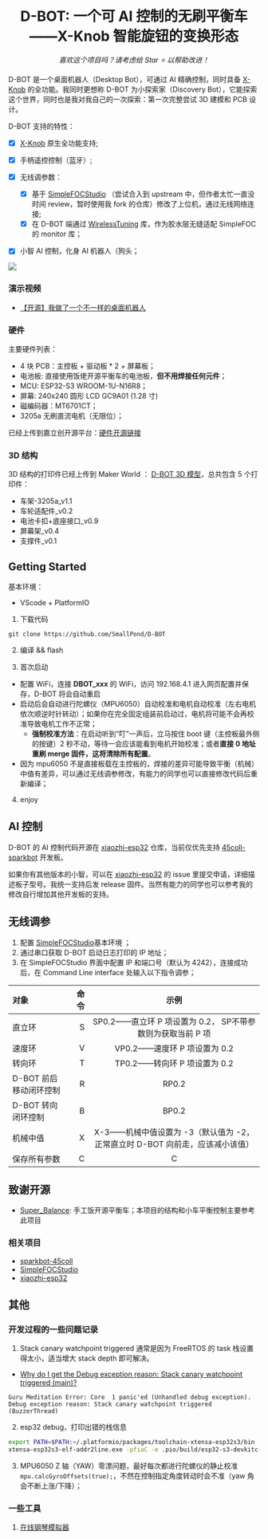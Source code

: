 <h1 align="center">D-BOT: 一个可 AI 控制的无刷平衡车——X-Knob 智能旋钮的变换形态</h1>
<div align="center">

<i>喜欢这个项目吗？请考虑给 Star ⭐️ 以帮助改进！</i>

</div>

D-BOT 是一个桌面机器人（Desktop Bot），可通过 AI 精确控制，同时具备 [X-Knob](https://github.com/SmallPond/X-Knob) 的全功能。我同时更想称 D-BOT 为小探索家（Discovery Bot），它能探索这个世界，同时也是我对我自己的一次探索：第一次完整尝试 3D 建模和 PCB 设计。

D-BOT 支持的特性：
- [x] [X-Knob](https://github.com/SmallPond/X-Knob) 原生全功能支持;
- [x] 手柄遥控控制（蓝牙）;
- [x] 无线调参数：
  - [x] 基于 [SimpleFOCStudio](https://github.com/SmallPond/SimpleFOCStudio) （尝试合入到 upstream 中，但作者太忙一直没时间 review，暂时使用我 fork 的仓库）修改了上位机，通过无线网络连接;
  - [x] 在 D-BOT 端通过 [WirelessTuning](https://github.com/SmallPond/WirelessTuning) 库，作为胶水层无缝适配 SimpleFOC 的 monitor 库；
- [x] 小智 AI 控制，化身 AI 机器人（狗头；


![](https://pic-mos-1255408269.cos.ap-guangzhou.myqcloud.com/D-BOT-1.jpg)

### 演示视频

- [【开源】我做了一个不一样的桌面机器人](https://www.bilibili.com/video/BV15FXpYoEGG/)

### 硬件

主要硬件列表：
- 4 块 PCB：主控板 + 驱动板 \* 2 + 屏幕板；
- 电池板: 直接使用饭佬开源平衡车的电池板，**但不用焊接任何元件**；
- MCU: ESP32-S3 WROOM-1U-N16R8；
- 屏幕: 240x240 圆形 LCD GC9A01 (1.28 寸)
- 磁编码器：MT6701CT；
- 3205a 无刷直流电机（无限位）；

已经上传到嘉立创开源平台：[硬件开源链接](https://oshwhub.com/dingmos/kbc)

### 3D 结构

3D 结构的打印件已经上传到 Maker World ： [D-BOT 3D 模型](https://makerworld.com.cn/zh/models/1061527-d-bot-ge-ke-ai-kong-zhi-de-wu-shua-ping-heng-che-x#profileId-1100492)，总共包含 5 个打印件：

- 车架-3205a_v1.1
- 车轮适配件_v0.2
- 电池卡扣+底座接口_v0.9
- 屏幕架_v0.4
- 支撑件_v0.1

## Getting Started

基本环境：
- VScode + PlatformIO

1. 下载代码

```
git clone https://github.com/SmallPond/D-BOT  
```

2. 编译 && flash 

3. 首次启动

- 配置 WiFi，连接 **DBOT_xxx** 的 WiFi，访问 192.168.4.1 进入网页配置并保存，D-BOT 将会自动重启
- 启动后会自动进行陀螺仪（MPU6050）自动校准和电机自动校准（左右电机依次顺逆时针转动）；如果你在完全固定组装前启动过，电机将可能不会再校准导致电机工作不正常；
  - **强制校准方法**：在启动听到“叮”一声后，立马按住 boot 键（主控板最外侧的按键）2 秒不动，等待一会应该能看到电机开始校准；或者**直接 0 地址重刷 merge 固件，这将清除所有配置**。
- 因为 mpu6050 不是直接板载在主控板的，焊接的差异可能导致平衡（机械）中值有差异，可以通过无线调参修改，有能力的同学也可以直接修改代码后重新编译；

4. enjoy 

## AI 控制

D-BOT 的 AI 控制代码开源在 [xiaozhi-esp32](https://github.com/SmallPond/xiaozhi-esp32) 仓库，当前仅优先支持 [45coll-sparkbot](https://gitee.com/coll45/sparkbot-45coll) 开发板。

如果你有其他版本的小智，可以在 [xiaozhi-esp32](https://github.com/SmallPond/xiaozhi-esp32) 的 issue 里提交申请，详细描述板子型号。我统一支持后发 release 固件。当然有能力的同学也可以参考我的修改自行增加其他开发板的支持。

## 无线调参

1. 配置 [SimpleFOCStudio](https://github.com/SmallPond/SimpleFOCStudio)基本环境 ；
2. 通过串口获取 D-BOT 启动日志打印的 IP 地址；
3. 在 SimpleFOCStudio 界面中配置 IP 和端口号（默认为 4242），连接成功后，在 Command Line interface 处输入以下指令调参；

| 对象 | 命令 | 示例 |
| :-----| ----: | :----: |
| 直立环 | S | SP0.2——直立环 P 项设置为 0.2， SP不带参数则为获取当前 P 项 |
| 速度环 | V | VP0.2——速度环 P 项设置为 0.2 |
| 转向环 | T | TP0.2——转向环 P 项设置为 0.2 |
| D-BOT 前后移动闭环控制 | R | RP0.2|
| D-BOT 转向闭环控制 | B | BP0.2|
| 机械中值 | X | X-3——机械中值设置为 -3（默认值为 -2，正常直立时 D-BOT 向前走，应该减小该值） |
|保存所有参数|C|C|

## 致谢开源

- [Super_Balance](https://gitee.com/handmade-rice/Super_Balance): 手工饭开源平衡车；本项目的结构和小车平衡控制主要参考此项目

### 相关项目

- [sparkbot-45coll](https://gitee.com/coll45/sparkbot-45coll)
- [SimpleFOCStudio](https://github.com/JorgeMaker/SimpleFOCStudio)
- [xiaozhi-esp32](https://github.com/78/xiaozhi-esp32)
  

## 其他

### 开发过程的一些问题记录

1. Stack canary watchpoint triggered 通常是因为 FreeRTOS 的 task 栈设置得太小，适当增大 stack depth 即可解决。

- [Why do I get the Debug exception reason: Stack canary watchpoint triggered (main)?](https://stackoverflow.com/questions/56779459/why-do-i-get-the-debug-exception-reason-stack-canary-watchpoint-triggered-main)

```
Guru Meditation Error: Core  1 panic'ed (Unhandled debug exception). 
Debug exception reason: Stack canary watchpoint triggered (BuzzerThread)
```

2. esp32 debug，打印出错的栈信息

```bash
export PATH=$PATH:~/.platformio/packages/toolchain-xtensa-esp32s3/bin
xtensa-esp32s3-elf-addr2line.exe -pfiaC -e .pio/build/esp32-s3-devkitc-1/firmware.elf 0x42007e97
```

3. MPU6050 Z 轴（YAW）零漂问题，最好每次都进行陀螺仪的静止校准`mpu.calcGyroOffsets(true);`，不然在控制指定角度转动时会不准（yaw 角会不断上涨/下降）；
  
### 一些工具

1. [在线钢琴模拟器](https://www.xiwnn.com/piano/)